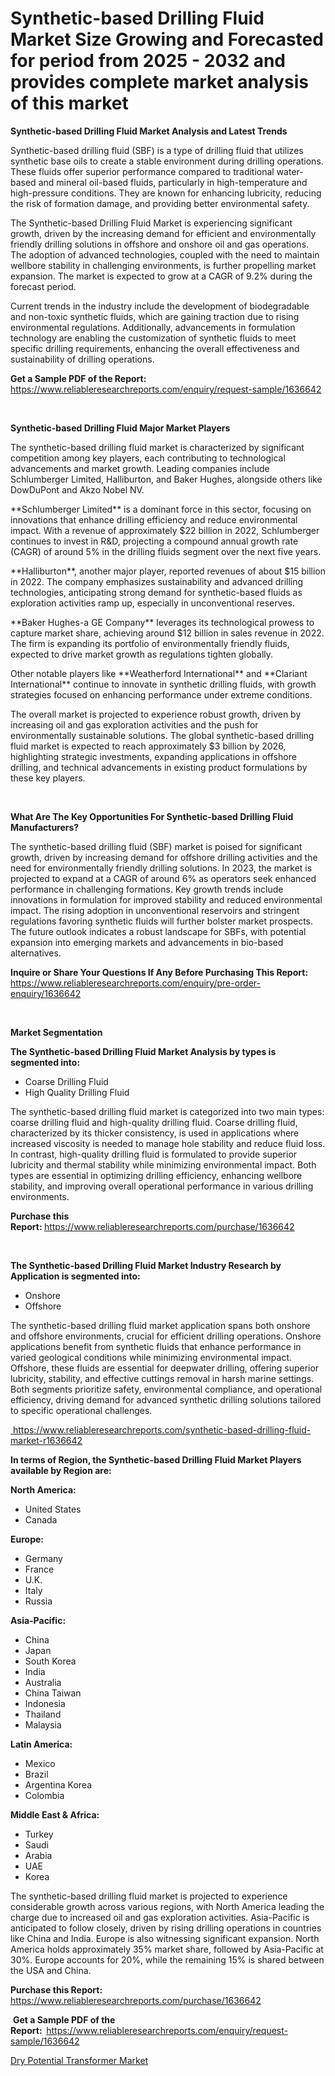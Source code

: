 <p><h1>Synthetic-based Drilling Fluid Market Size Growing and Forecasted for period from 2025 - 2032 and provides complete market analysis of this market</h1></p><p><strong>Synthetic-based Drilling Fluid Market Analysis and Latest Trends</strong></p>
<p><p>Synthetic-based drilling fluid (SBF) is a type of drilling fluid that utilizes synthetic base oils to create a stable environment during drilling operations. These fluids offer superior performance compared to traditional water-based and mineral oil-based fluids, particularly in high-temperature and high-pressure conditions. They are known for enhancing lubricity, reducing the risk of formation damage, and providing better environmental safety.</p><p>The Synthetic-based Drilling Fluid Market is experiencing significant growth, driven by the increasing demand for efficient and environmentally friendly drilling solutions in offshore and onshore oil and gas operations. The adoption of advanced technologies, coupled with the need to maintain wellbore stability in challenging environments, is further propelling market expansion. The market is expected to grow at a CAGR of 9.2% during the forecast period. </p><p>Current trends in the industry include the development of biodegradable and non-toxic synthetic fluids, which are gaining traction due to rising environmental regulations. Additionally, advancements in formulation technology are enabling the customization of synthetic fluids to meet specific drilling requirements, enhancing the overall effectiveness and sustainability of drilling operations.</p></p>
<p><strong>Get a Sample PDF of the Report:&nbsp;</strong> <a href="https://www.reliableresearchreports.com/enquiry/request-sample/1636642?utm_campaign=3063&utm_medium=2&utm_source=Github&utm_content=ia&utm_term=23032025&utm_id=synthetic-based-drilling-fluid">https://www.reliableresearchreports.com/enquiry/request-sample/1636642</a></p>
<p>&nbsp;</p>
<p><strong>Synthetic-based Drilling Fluid Major Market Players</strong></p>
<p><p>The synthetic-based drilling fluid market is characterized by significant competition among key players, each contributing to technological advancements and market growth. Leading companies include Schlumberger Limited, Halliburton, and Baker Hughes, alongside others like DowDuPont and Akzo Nobel NV.</p><p>**Schlumberger Limited** is a dominant force in this sector, focusing on innovations that enhance drilling efficiency and reduce environmental impact. With a revenue of approximately $22 billion in 2022, Schlumberger continues to invest in R&D, projecting a compound annual growth rate (CAGR) of around 5% in the drilling fluids segment over the next five years.</p><p>**Halliburton**, another major player, reported revenues of about $15 billion in 2022. The company emphasizes sustainability and advanced drilling technologies, anticipating strong demand for synthetic-based fluids as exploration activities ramp up, especially in unconventional reserves.</p><p>**Baker Hughes-a GE Company** leverages its technological prowess to capture market share, achieving around $12 billion in sales revenue in 2022. The firm is expanding its portfolio of environmentally friendly fluids, expected to drive market growth as regulations tighten globally.</p><p>Other notable players like **Weatherford International** and **Clariant International** continue to innovate in synthetic drilling fluids, with growth strategies focused on enhancing performance under extreme conditions.</p><p>The overall market is projected to experience robust growth, driven by increasing oil and gas exploration activities and the push for environmentally sustainable solutions. The global synthetic-based drilling fluid market is expected to reach approximately $3 billion by 2026, highlighting strategic investments, expanding applications in offshore drilling, and technical advancements in existing product formulations by these key players.</p></p>
<p>&nbsp;</p>
<p><strong>What Are The Key Opportunities For Synthetic-based Drilling Fluid Manufacturers?</strong></p>
<p><p>The synthetic-based drilling fluid (SBF) market is poised for significant growth, driven by increasing demand for offshore drilling activities and the need for environmentally friendly drilling solutions. In 2023, the market is projected to expand at a CAGR of around 6% as operators seek enhanced performance in challenging formations. Key growth trends include innovations in formulation for improved stability and reduced environmental impact. The rising adoption in unconventional reservoirs and stringent regulations favoring synthetic fluids will further bolster market prospects. The future outlook indicates a robust landscape for SBFs, with potential expansion into emerging markets and advancements in bio-based alternatives.</p></p>
<p><strong>Inquire or Share Your Questions If Any Before Purchasing This Report:</strong> <a href="https://www.reliableresearchreports.com/enquiry/pre-order-enquiry/1636642?utm_campaign=3063&utm_medium=2&utm_source=Github&utm_content=ia&utm_term=23032025&utm_id=synthetic-based-drilling-fluid">https://www.reliableresearchreports.com/enquiry/pre-order-enquiry/1636642</a></p>
<p>&nbsp;</p>
<p><strong>Market Segmentation</strong></p>
<p><strong>The Synthetic-based Drilling Fluid Market Analysis by types is segmented into:</strong></p>
<p><ul><li>Coarse Drilling Fluid</li><li>High Quality Drilling Fluid</li></ul></p>
<p><p>The synthetic-based drilling fluid market is categorized into two main types: coarse drilling fluid and high-quality drilling fluid. Coarse drilling fluid, characterized by its thicker consistency, is used in applications where increased viscosity is needed to manage hole stability and reduce fluid loss. In contrast, high-quality drilling fluid is formulated to provide superior lubricity and thermal stability while minimizing environmental impact. Both types are essential in optimizing drilling efficiency, enhancing wellbore stability, and improving overall operational performance in various drilling environments.</p></p>
<p><strong>Purchase this Report:&nbsp;</strong><a href="https://www.reliableresearchreports.com/purchase/1636642?utm_campaign=3063&utm_medium=2&utm_source=Github&utm_content=ia&utm_term=23032025&utm_id=synthetic-based-drilling-fluid">https://www.reliableresearchreports.com/purchase/1636642</a></p>
<p>&nbsp;</p>
<p><strong>The Synthetic-based Drilling Fluid Market Industry Research by Application is segmented into:</strong></p>
<p><ul><li>Onshore</li><li>Offshore</li></ul></p>
<p><p>The synthetic-based drilling fluid market application spans both onshore and offshore environments, crucial for efficient drilling operations. Onshore applications benefit from synthetic fluids that enhance performance in varied geological conditions while minimizing environmental impact. Offshore, these fluids are essential for deepwater drilling, offering superior lubricity, stability, and effective cuttings removal in harsh marine settings. Both segments prioritize safety, environmental compliance, and operational efficiency, driving demand for advanced synthetic drilling solutions tailored to specific operational challenges.</p></p>
<p><a href="https://www.reliableresearchreports.com/synthetic-based-drilling-fluid-market-r1636642?utm_campaign=3063&utm_medium=2&utm_source=Github&utm_content=ia&utm_term=23032025&utm_id=synthetic-based-drilling-fluid">&nbsp;https://www.reliableresearchreports.com/synthetic-based-drilling-fluid-market-r1636642</a></p>
<p><strong>In terms of Region, the Synthetic-based Drilling Fluid Market Players available by Region are:</strong></p>
<p>
    <p> <strong> North America: </strong>
        <ul>
            <li>United States</li>
            <li>Canada</li>
        </ul>
        </p> 
    <p> <strong> Europe: </strong>
        <ul>
            <li>Germany</li>
            <li>France</li>
            <li>U.K.</li>
            <li>Italy</li>
            <li>Russia</li>
        </ul>
        </p> 
    <p> <strong> Asia-Pacific: </strong>
        <ul>
            <li>China</li>
            <li>Japan</li>
            <li>South Korea</li>
            <li>India</li>
            <li>Australia</li>
            <li>China Taiwan</li>
            <li>Indonesia</li>
            <li>Thailand</li>
            <li>Malaysia</li>
        </ul>
        </p> 
    <p> <strong> Latin America: </strong>
        <ul>
            <li>Mexico</li>
            <li>Brazil</li>
            <li>Argentina Korea</li>
            <li>Colombia</li>
        </ul>
        </p> 
    <p> <strong> Middle East & Africa: </strong>
        <ul>
            <li>Turkey</li>
            <li>Saudi</li>
            <li>Arabia</li>
            <li>UAE</li>
            <li>Korea</li>
        </ul>
    </p>
    </p>
<p><p>The synthetic-based drilling fluid market is projected to experience considerable growth across various regions, with North America leading the charge due to increased oil and gas exploration activities. Asia-Pacific is anticipated to follow closely, driven by rising drilling operations in countries like China and India. Europe is also witnessing significant expansion. North America holds approximately 35% market share, followed by Asia-Pacific at 30%. Europe accounts for 20%, while the remaining 15% is shared between the USA and China.</p></p>
<p><strong>Purchase this Report: </strong><a href="https://www.reliableresearchreports.com/purchase/1636642?utm_campaign=3063&utm_medium=2&utm_source=Github&utm_content=ia&utm_term=23032025&utm_id=synthetic-based-drilling-fluid">https://www.reliableresearchreports.com/purchase/1636642</a></p>
<p>&nbsp;<strong>Get a Sample PDF of the Report:&nbsp;&nbsp;</strong><a href="https://www.reliableresearchreports.com/enquiry/request-sample/1636642?utm_campaign=3063&utm_medium=2&utm_source=Github&utm_content=ia&utm_term=23032025&utm_id=synthetic-based-drilling-fluid">https://www.reliableresearchreports.com/enquiry/request-sample/1636642</a></p>
<p><strong></strong></p>
<p><p><a href="https://github.com/jhamygunler/Market-Research-Report-List-1/blob/main/dry-potential-transformer-market.md?utm_campaign=3063&utm_medium=2&utm_source=Github&utm_content=ia&utm_term=23032025&utm_id=synthetic-based-drilling-fluid">Dry Potential Transformer Market</a></p></p>